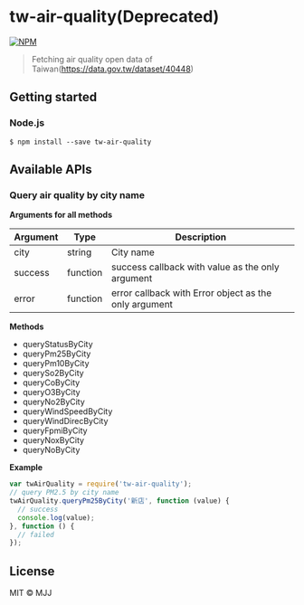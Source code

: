 # tw-air-quality(Deprecated)
[![NPM](https://nodei.co/npm/tw-air-quality.png?mini=true)](https://nodei.co/npm/tw-air-quality/)

> Fetching air quality open data of Taiwan(https://data.gov.tw/dataset/40448)


## Getting started

### Node.js

```
$ npm install --save tw-air-quality
```

## Available APIs

### Query air quality by city name

**Arguments for all methods**

Argument | Type | Description
---|---|---
city|string|City name
success|function|success callback with value as the only argument
error|function|error callback with Error object as the only argument

**Methods**

- queryStatusByCity
- queryPm25ByCity
- queryPm10ByCity
- querySo2ByCity
- queryCoByCity
- queryO3ByCity
- queryNo2ByCity
- queryWindSpeedByCity
- queryWindDirecByCity
- queryFpmiByCity
- queryNoxByCity
- queryNoByCity



**Example**

```js
var twAirQuality = require('tw-air-quality');
// query PM2.5 by city name
twAirQuality.queryPm25ByCity('新店', function (value) {
  // success
  console.log(value);
}, function () {
  // failed
});
```

## License

MIT © MJJ
